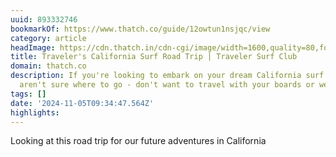 ```yaml
---
uuid: 893332746
bookmarkOf: https://www.thatch.co/guide/12owtun1nsjqc/view
category: article
headImage: https://cdn.thatch.in/cdn-cgi/image/width=1600,quality=80,format=webp/images/by-user/vcR3sVSlJogFBKOCXvhFT0cyVsz2/boards/61052/1x0togh-blob.jpg
title: Traveler's California Surf Road Trip | Traveler Surf Club
domain: thatch.co
description: If you're looking to embark on your dream California surf trip but; -
  aren't sure where to go - don't want to travel with your boards or wetsuits - ar...
tags: []
date: '2024-11-05T09:34:47.564Z'
highlights: 
---
```


Looking at this road trip for our future adventures in California

